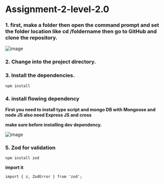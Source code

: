 # Assignment-2-level-2.0

### **1. first, make a folder then open the command prompt and set the folder location like cd /foldername then go to GitHub and clone the repository.**

![image](https://github.com/alif819015/Assignment-2-level-2.0/assets/86307047/69ff76a5-5cc0-4291-8494-aee9806caadc)

### **2. Change into the project directory.**

### **3. Install the dependencies.**

    npm install

### **4. install flowing dependency**

**First you need to install type script and mongo DB with Mongoose and node JS also need Express JS and cross**

**make sure before installing dev dependency.**

![image](https://github.com/alif819015/Assignment-2-level-2.0/assets/86307047/199a8445-c91f-4122-8244-0412c8de3035)

### **5. Zod for validation**

    npm install zod

**import it**

    import { z, ZodError } from 'zod';
